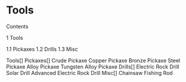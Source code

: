 # Tools

Contents

1 Tools

1.1 Pickaxes
1.2 Drills
1.3 Misc





Tools[]
Pickaxes[]
Crude Pickaxe
Copper Pickaxe
Bronze Pickaxe
Steel Pickaxe
Alloy Pickaxe
Tungsten Alloy Pickaxe
Drills[]
Electric Rock Drill
Solar Drill
Advanced Electric Rock Drill
Misc[]
Chainsaw
Fishing Rod
